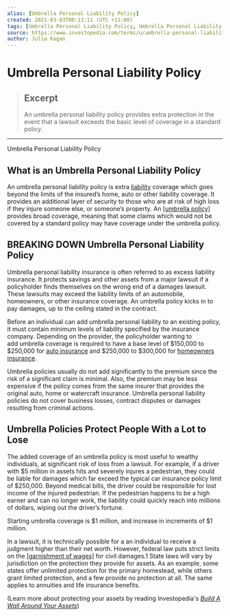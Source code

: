 ```yaml
---
alias: [Umbrella Personal Liability Policy]
created: 2021-03-03T00:13:11 (UTC +11:00)
tags: [Umbrella Personal Liability Policy, Umbrella Personal Liability Policy]
source: https://www.investopedia.com/terms/u/umbrella-personal-liability-policy.asp
author: Julia Kagan
---
```


# Umbrella Personal Liability Policy

> ## Excerpt
> An umbrella personal liability policy provides extra protection in the event that a lawsuit exceeds the basic level of coverage in a standard policy.

---

Umbrella Personal Liability Policy
## What is an Umbrella Personal Liability Policy

An umbrella personal liability policy is extra [liability](https://www.investopedia.com/terms/l/liability_insurance.asp) coverage which goes beyond the limits of the insured’s home, auto or other liability coverage. It provides an additional layer of security to those who are at risk of high loss if they injure someone else, or someone’s property. An [[umbrella policy]](https://www.investopedia.com/terms/u/umbrella-insurance-policy.asp) provides broad coverage, meaning that some claims which would not be covered by a standard policy may have coverage under the umbrella policy.

## BREAKING DOWN Umbrella Personal Liability Policy

Umbrella personal liability insurance is often referred to as excess liability insurance. It protects savings and other assets from a major lawsuit if a policyholder finds themselves on the wrong end of a damages lawsuit. These lawsuits may exceed the liability limits of an automobile, homeowners, or other insurance coverage. An umbrella policy kicks in to pay damages, up to the ceiling stated in the contract.

Before an individual can add umbrella personal liability to an existing policy, it must contain minimum levels of liability specified by the insurance company. Depending on the provider, the policyholder wanting to add umbrella coverage is required to have a base level of $150,000 to $250,000 for [auto insurance](https://www.investopedia.com/terms/a/auto-insurance.asp) and $250,000 to $300,000 for [homeowners insurance](https://www.investopedia.com/terms/h/homeowners-insurance.asp).

Umbrella policies usually do not add significantly to the premium since the risk of a significant claim is minimal. Also, the premium may be less expensive if the policy comes from the same insurer that provides the original auto, home or watercraft insurance. Umbrella personal liability policies do not cover business losses, contract disputes or damages resulting from criminal actions.

## Umbrella Policies Protect People With a Lot to Lose

The added coverage of an umbrella policy is most useful to wealthy individuals, at significant risk of loss from a lawsuit. For example, if a driver with $5 million in assets hits and severely injures a pedestrian, they could be liable for damages which far exceed the typical car insurance policy limit of $250,000. Beyond medical bills, the driver could be responsible for lost income of the injured pedestrian. If the pedestrian happens to be a high earner and can no longer work, the liability could quickly reach into millions of dollars, wiping out the driver’s fortune.

Starting umbrella coverage is $1 million, and increase in increments of $1 million.

In a lawsuit, it is technically possible for a an individual to receive a judgment higher than their net worth. However, federal law puts strict limits on the [[garnishment of wages]](https://www.investopedia.com/terms/g/garnishment.asp) for civil damages.1 State laws will vary by jurisdiction on the protection they provide for assets. As an example, some states offer unlimited protection for the primary homestead, while others grant limited protection, and a few provide no protection at all. The same applies to annuities and life insurance benefits. 

(Learn more about protecting your assets by reading Investopedia's [_Build A Wall Around Your Assets_](https://www.investopedia.com/articles/retirement/07/buildawall.asp))
